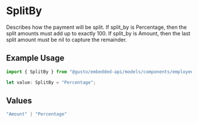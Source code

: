 # SplitBy

Describes how the payment will be split. If split_by is Percentage, then the split amounts must add up to exactly 100. If split_by is Amount, then the last split amount must be nil to capture the remainder.

## Example Usage

```typescript
import { SplitBy } from "@gusto/embedded-api/models/components/employeepaymentmethod.js";

let value: SplitBy = "Percentage";
```

## Values

```typescript
"Amount" | "Percentage"
```